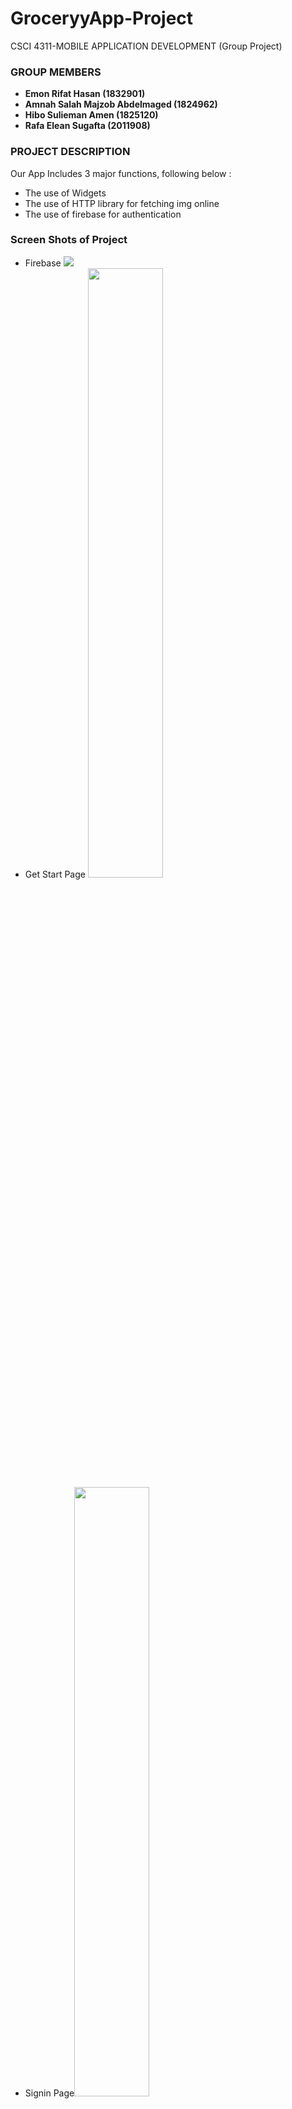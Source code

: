 # GroceryyApp-Project
CSCI 4311-MOBILE APPLICATION DEVELOPMENT (Group Project)

### GROUP MEMBERS
- **Emon Rifat Hasan     			(1832901)**
- **Amnah Salah Majzob Abdelmaged       (1824962)**
- **Hibo Sulieman Amen       (1825120)**
- **Rafa Elean Sugafta        (2011908)**


### PROJECT DESCRIPTION

Our App Includes 3 major functions, following below :
- The use of Widgets
- The use of HTTP library for fetching img online
- The use of firebase for authentication

### Screen Shots of Project

-  Firebase <img src="https://github.com/rifathasanemon/GroceryyApp-Project/blob/main/ProjectScreenShot/firebase.PNG">
- Get Start Page <img src=https://github.com/rifathasanemon/GroceryyApp-Project/blob/main/ProjectScreenShot/Screenshot_20230128_165647.png width=50% height=50%>
-  Signin Page<img src=https://github.com/rifathasanemon/GroceryyApp-Project/blob/main/ProjectScreenShot/Screenshot_20230128_171014.png width=50% height=50%>
-  Login Page <img src=https://github.com/rifathasanemon/GroceryyApp-Project/blob/main/ProjectScreenShot/Screenshot_20230128_165710.png width=50% height=50%>
-  Login In <img src=https://github.com/rifathasanemon/GroceryyApp-Project/blob/main/ProjectScreenShot/Screenshot_20230128_165742.png width=50% height=50%>
-  Home Page <img src=https://github.com/rifathasanemon/GroceryyApp-Project/blob/main/ProjectScreenShot/Screenshot_20230128_165751.png width=50% height=50%>
-  Cart Page <img src=https://github.com/rifathasanemon/GroceryyApp-Project/blob/main/ProjectScreenShot/Screenshot_20230128_165804.png width=50% height=50%>
-  SuccessFull Payment Page <img src=https://github.com/rifathasanemon/GroceryyApp-Project/blob/main/ProjectScreenShot/Screenshot_20230128_165827.png width=50% height=50%>

